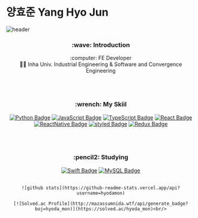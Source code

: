 # 양효준 Yang Hyo Jun 

![header](https://capsule-render.vercel.app/api?type=transparent&fontColor=703ee5&text=Hi,%20there!&height=180&fontSize=80&desc=HyodaMon's%20GitHub&descAlignY=73&descAlign=60)

<div align=center>
  
  <h3>:wave: Introduction </h3>
  :computer:  FE Developer<br/>
  👨‍🎓  Inha Univ. Industrial Engineering & Software and Convergence Engineering
  
<br/><br/>
  
  <h3>:wrench: My Skiil</h3>
  
  [![Python Badge](https://img.shields.io/badge/Python-3776AB?style=flat-square&logo=Python&logoColor=white)](https://www.python.org/)
  [![JavaScript Badge](https://img.shields.io/badge/JavaScript-F7DF1E?style=flat-square&logo=JavaScript&logoColor=white)](https://javascript.info/)
  [![TypeScript Badge](https://img.shields.io/badge/Typescript-235A97?style=flat-square&logo=Typescript&logoColor=white)](https://www.typescriptlang.org/)
  [![React Badge](https://img.shields.io/badge/React-61DAFB?style=flat-square&logo=React&logoColor=white)](https://reactjs.org/)
  [![ReactNative Badge](https://img.shields.io/badge/ReactNative-61DAFB?style=flat-square&logo=React&logoColor=white)](https://reactnative.dev/)
  [![styled Badge](https://img.shields.io/badge/Styled-DB7093?style=flat-square&logo=styled-components&logoColor=white)](https://www.apollographql.com/)
  [![Redux Badge](https://img.shields.io/badge/Redux-764ABC?style=flat-square&logo=Redux&logoColor=white)](https://ko.redux.js.org/introduction/getting-started/)
  
<br/><br/>
  
  <h3>:pencil2: Studying</h3>

  [![Swift Badge](https://img.shields.io/badge/swift-F05138?style=flat-square&logo=swift&logoColor=white)](https://developer.apple.com/kr/swift/)
  [![MySQL Badge](https://img.shields.io/badge/MySQL-4479A1?style=flat-square&logo=MySQL&logoColor=white)](https://developer.apple.com/kr/swift/)
<br/><br/>
  <div>
    
    ![github stats](https://github-readme-stats.vercel.app/api?username=hyodamon)
    
    [![Solved.ac Profile](http://mazassumnida.wtf/api/generate_badge?boj=hyoda_mon)](https://solved.ac/hyoda_mon)<br/>

  </div>
  
</div>

<!--
**hyodamon/hyodamon** is a ✨ _special_ ✨ repository because its `README.md` (this file) appears on your GitHub profile.

Here are some ideas to get you started:

- 🔭 I’m currently working on ...
- 🌱 I’m currently learning ...
- 👯 I’m looking to collaborate on ...
- 🤔 I’m looking for help with ...
- 💬 Ask me about ...
- 📫 How to reach me: ...
- 😄 Pronouns: ...
- ⚡ Fun fact: ...
-->
